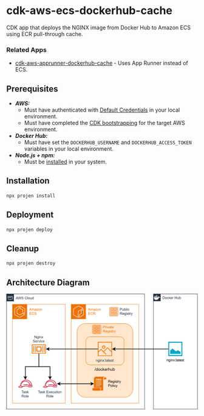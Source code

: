 # cdk-aws-ecs-dockerhub-cache

CDK app that deploys the NGINX image from Docker Hub to Amazon ECS using ECR pull-through cache.

### Related Apps

- [cdk-aws-apprunner-dockerhub-cache](https://github.com/garysassano/cdk-aws-apprunner-dockerhub-cache) - Uses App Runner instead of ECS.

## Prerequisites

- **_AWS:_**
  - Must have authenticated with [Default Credentials](https://docs.aws.amazon.com/cdk/v2/guide/cli.html#cli_auth) in your local environment.
  - Must have completed the [CDK bootstrapping](https://docs.aws.amazon.com/cdk/v2/guide/bootstrapping.html) for the target AWS environment.
- **_Docker Hub:_**
  - Must have set the `DOCKERHUB_USERNAME` and `DOCKERHUB_ACCESS_TOKEN` variables in your local environment.
- **_Node.js + npm:_**
  - Must be [installed](https://docs.npmjs.com/downloading-and-installing-node-js-and-npm) in your system.

## Installation

```sh
npx projen install
```

## Deployment

```sh
npx projen deploy
```

## Cleanup

```sh
npx projen destroy
```

## Architecture Diagram

![Architecture Diagram](./src/assets/arch-diagram.svg)
